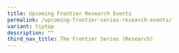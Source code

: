 ```yaml
---
title: Upcoming Frontier Research Events
permalink: /upcoming-frontier-series-research-events/
variant: tiptap
description: ""
third_nav_title: The Frontier Series (Research)
---
```

<p></p>